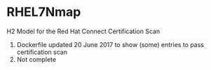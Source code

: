 # RHEL7Nmap
H2 Model for the Red Hat Connect Certification Scan
1. Dockerfile updated 20 June 2017 to show (some) entries to pass certification scan
2. Not complete

